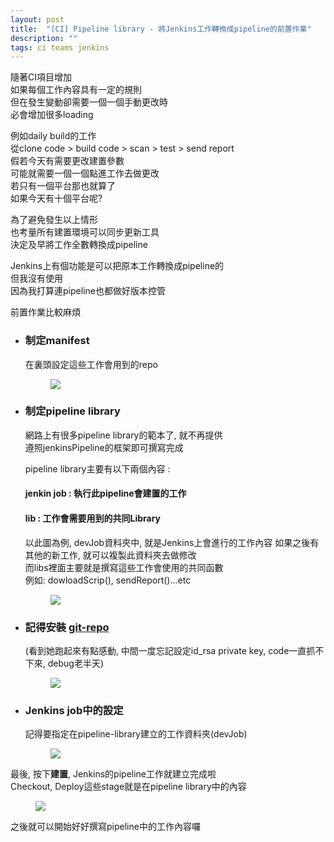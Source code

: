 ```yaml
---
layout: post
title:  "[CI] Pipeline library - 將Jenkins工作轉換成pipeline的前置作業"
description: ""
tags: ci teams jenkins
---
```




隨著CI項目增加  
如果每個工作內容具有一定的規則  
但在發生變動卻需要一個一個手動更改時  
必會增加很多loading  

例如daily build的工作   
從clone code > build code > scan > test > send report  
假若今天有需要更改建置參數  
可能就需要一個一個點進工作去做更改  
若只有一個平台那也就算了  
如果今天有十個平台呢?  

為了避免發生以上情形   
也考量所有建置環境可以同步更新工具    
決定及早將工作全數轉換成pipeline

Jenkins上有個功能是可以把原本工作轉換成pipeline的   
但我沒有使用  
因為我打算連pipeline也都做好版本控管  

前置作業比較麻煩
* ### 制定**manifest** 
   在裏頭設定這些工作會用到的repo  

  <figure class="foto-legenda">
    <img src="{{ "/assets/2020/2020090901.jpg"}}">
  </figure>

* ### 制定pipeline library
   網路上有很多pipeline library的範本了, 就不再提供  
   遵照jenkinsPipeline的框架即可撰寫完成  

   pipeline library主要有以下兩個內容 :  
   #### jenkin job : 執行此pipeline會建置的工作
   #### lib : 工作會需要用到的共同Library

   以此圖為例, devJob資料夾中, 就是Jenkins上會進行的工作內容
   如果之後有其他的新工作, 就可以複製此資料夾去做修改  
   而libs裡面主要就是撰寫這些工作會使用的共同函數  
   例如: dowloadScrip(), sendReport()...etc

  <figure class="foto-legenda">
    <img src="{{ "/assets/2020/2020090902.jpg"}}">
   </figure>

* ### 記得安裝 [git-repo](https://github.com/esrlabs/git-repo)
  (看到她跑起來有點感動, 中間一度忘記設定id_rsa private key, 
   code一直抓不下來, debug老半天)
   <figure class="foto-legenda">
    <img src="{{ "/assets/2020/2020090900.jpg"}}">
   </figure>

* ### Jenkins job中的設定  
   記得要指定在pipeline-library建立的工作資料夾(devJob)
   <figure class="foto-legenda">
    <img src="{{ "/assets/2020/2020090904.jpg"}}">
   </figure>

最後, 按下**建置**, Jenkins的pipeline工作就建立完成啦  
Checkout, Deploy這些stage就是在pipeline library中的內容  
   <figure class="foto-legenda">
    <img src="{{ "/assets/2020/2020090903.jpg"}}">
   </figure>


之後就可以開始好好撰寫pipeline中的工作內容囉














